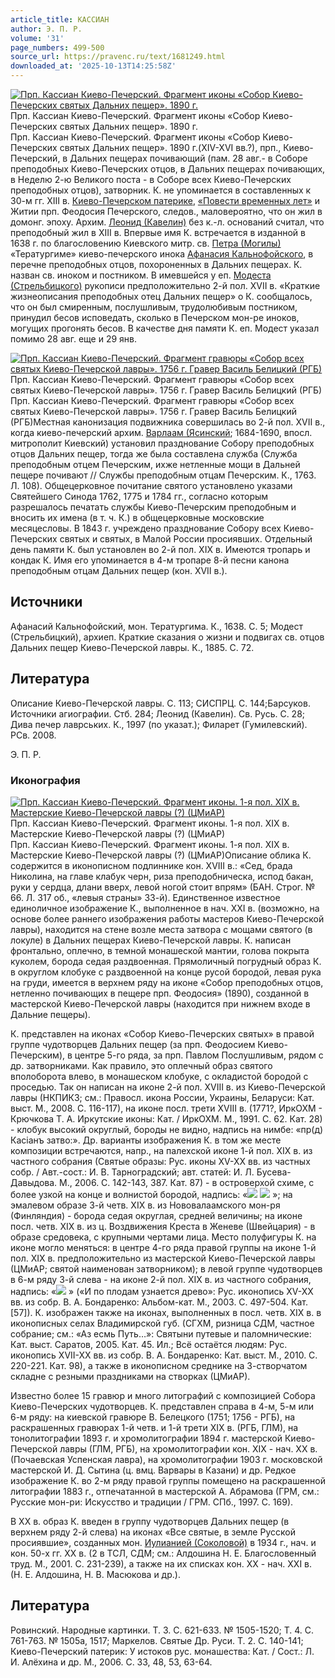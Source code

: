 ```yaml
---
article_title: КАССИАН
author: Э. П. Р.
volume: '31'
page_numbers: 499-500
source_url: https://pravenc.ru/text/1681249.html
downloaded_at: '2025-10-13T14:25:58Z'
---
```


[![Прп. Кассиан Киево-Печерский. Фрагмент иконы «Собор Киево-Печерских святых Дальних пещер». 1890 г.](https://pravenc.ru/data/2014/03/03/1234147951/i200.jpg "Кликните для увеличения картинки")](https://pravenc.ru/data/2014/03/03/1234147951/i400.jpg)Прп. Кассиан Киево-Печерский. Фрагмент иконы «Собор Киево-Печерских святых Дальних пещер». 1890 г.  
Прп. Кассиан Киево-Печерский. Фрагмент иконы «Собор Киево-Печерских святых Дальних пещер». 1890 г.(XIV-XVI вв.?), прп., Киево-Печерский, в Дальних пещерах почивающий (пам. 28 авг.- в Соборе преподобных Киево-Печерских отцов, в Дальних пещерах почивающих, в Неделю 2-ю Великого поста - в Соборе всех Киево-Печерских преподобных отцов), затворник. К. не упоминается в составленных к 30-м гг. XIII в. [Киево-Печерском патерике](<https://pravenc.ru/text/Киево-Печерский патерик.html>), [«Повести временных лет»](<https://pravenc.ru/text/ Повести временных лет .html>) и Житии прп. Феодосия Печерского, следов., маловероятно, что он жил в домонг. эпоху. Архим. [Леонид (Кавелин)](<https://pravenc.ru/text/Леонид (Кавелин).html>) без к.-л. оснований считал, что преподобный жил в XIII в. Впервые имя К. встречается в изданной в 1638 г. по благословению Киевского митр. св. [Петра (Могилы)](https://pravenc.ru/text/Петр.html) «Тератургиме» киево-печерского инока [Афанасия Кальнофойского](<https://pravenc.ru/text/Афанасий Кальнофойский.html>), в перечне преподобных отцов, похороненных в Дальних пещерах. К. назван св. иноком и постником. В имевшейся у еп. [Модеста (Стрельбицкого)](<https://pravenc.ru/text/Модеста (Стрельбицкого).html>) рукописи предположительно 2-й пол. XVII в. «Краткие жизнеописания преподобных отец Дальних пещер» о К. сообщалось, что он был смиренным, послушливым, трудолюбивым постником, принудил бесов исповедать, сколько в Печерском мон-ре иноков, могущих прогонять бесов. В качестве дня памяти К. еп. Модест указал помимо 28 авг. еще и 29 янв.

[![Прп. Кассиан Киево-Печерский. Фрагмент гравюры «Собор всех святых Киево-Печерской лавры». 1756 г. Гравер Василь Белицкий (РГБ)](https://pravenc.ru/data/2014/03/03/1234146604/i200.jpg "Кликните для увеличения картинки")](https://pravenc.ru/data/2014/03/03/1234146604/i400.jpg)Прп. Кассиан Киево-Печерский. Фрагмент гравюры «Собор всех святых Киево-Печерской лавры». 1756 г. Гравер Василь Белицкий (РГБ)  
Прп. Кассиан Киево-Печерский. Фрагмент гравюры «Собор всех святых Киево-Печерской лавры». 1756 г. Гравер Василь Белицкий (РГБ)Местная канонизация подвижника совершилась во 2-й пол. XVII в., когда киево-печерский архим. [Варлаам (Ясинский](<https://pravenc.ru/text/Варлаам (Ясинский.html>); 1684-1690, впосл. митрополит Киевский) установил празднование Собору преподобных отцов Дальних пещер, тогда же была составлена служба (Служба преподобным отцем Печерским, ихже нетленные мощи в Дальней пещере почивают // Службы преподобным отцам Печерским. К., 1763. Л. 108). Общецерковное почитание святого установлено указами Святейшего Синода 1762, 1775 и 1784 гг., согласно которым разрешалось печатать службы Киево-Печерским преподобным и вносить их имена (в т. ч. К.) в общецерковные московские месяцесловы. В 1843 г. учреждено празднование Собору всех Киево-Печерских святых и святых, в Малой России просиявших. Отдельный день памяти К. был установлен во 2-й пол. XIX в. Имеются тропарь и кондак К. Имя его упоминается в 4-м тропаре 8-й песни канона преподобным отцам Дальних пещер (кон. XVII в.).

## Источники

Афанасий Кальнофойский, мон. Тератургима. К., 1638. С. 5; Модест (Стрельбицкий), архиеп. Краткие сказания о жизни и подвигах св. отцов Дальних пещер Киево-Печерской лавры. К., 1885. С. 72.

## Литература

Описание Киево-Печерской лавры. С. 113; СИСПРЦ. С. 144;Барсуков. Источники агиографии. Стб. 284; Леонид (Кавелин). Св. Русь. С. 28; Дива печер лаврських. К., 1997 (по указат.); Филарет (Гумилевский). РСв. 2008.

Э. П. Р. 

### Иконография

[![Прп. Кассиан Киево-Печерский. Фрагмент иконы. 1-я пол. XIX в. Мастерские Киево-Печерской лавры (?) (ЦМиАР)](https://pravenc.ru/data/2014/03/03/1234147996/i200.jpg "Кликните для увеличения картинки")](https://pravenc.ru/data/2014/03/03/1234147996/i400.jpg)Прп. Кассиан Киево-Печерский. Фрагмент иконы. 1-я пол. XIX в. Мастерские Киево-Печерской лавры (?) (ЦМиАР)  
Прп. Кассиан Киево-Печерский. Фрагмент иконы. 1-я пол. XIX в. Мастерские Киево-Печерской лавры (?) (ЦМиАР)Описание облика К. содержится в иконописном подлиннике кон. XVIII в.: «Сед, брада Николина, на главе клабук черн, риза преподобническа, испод бакан, руки у сердца, длани вверх, левой ногой стоит впрям» (БАН. Строг. № 66. Л. 317 об., «левыя страны» 33-й). Единственное известное единоличное изображение К., выполненное в нач. XXI в. (возможно, на основе более раннего изображения работы мастеров Киево-Печерской лавры), находится на стене возле места затвора с мощами святого (в локуле) в Дальних пещерах Киево-Печерской лавры. К. написан фронтально, оплечно, в темной монашеской мантии, голова покрыта куколем, борода седая раздвоенная. Прямоличный погрудный образ К. в округлом клобуке с раздвоенной на конце русой бородой, левая рука на груди, имеется в верхнем ряду на иконе «Собор преподобных отцов, нетленно почивающих в пещере прп. Феодосия» (1890), созданной в мастерской Киево-Печерской лавры (находится при нижнем входе в Дальние пещеры).

К. представлен на иконах «Собор Киево-Печерских святых» в правой группе чудотворцев Дальних пещер (за прп. Феодосием Киево-Печерским), в центре 5-го ряда, за прп. Павлом Послушливым, рядом с др. затворниками. Как правило, это оплечный образ святого вполоборота влево, в монашеском клобуке, с окладистой бородой с проседью. Так он написан на иконе 2-й пол. XVIII в. из Киево-Печерской лавры (НКПИКЗ; см.: Правосл. икона России, Украины, Беларуси: Кат. выст. М., 2008. С. 116-117), на иконе посл. трети XVIII в. (1771?, ИркОХМ - Крючкова Т. А. Иркутские иконы: Кат. / ИркОХМ. М., 1991. С. 62. Кат. 28) - клобук высокий округлый, бороды не видно, надпись на нимбе: «пр(д) Касiанъ затво:». Др. варианты изображения К. в том же месте композиции встречаются, напр., на палехской иконе 1-й пол. XIX в. из частного собрания (Святые образы: Рус. иконы XV-XX вв. из частных собр. / Авт.-сост.: И. В. Тарноградский; авт. статей: И. Л. Бусева-Давыдова. М., 2006. С. 142-143, 387. Кат. 87) - в островерхой схиме, с более узкой на конце и волнистой бородой, надпись: «![](<https://pravenc.ru/char/26526/xefxf0xe5 /image.png>) ![](<https://pravenc.ru/char/26526/ xeaxe0xf1xe8xffxedxedxfa/image.png>) »; на эмалевом образе 3-й четв. XIX в. из Нововалаамского мон-ря (Финляндия) - борода седая округлая, средней величины; на иконе посл. четв. XIX в. из ц. Воздвижения Креста в Женеве (Швейцария) - в образе средовека, с крупными чертами лица. Место полуфигуры К. на иконе могло меняться: в центре 4-го ряда правой группы на иконе 1-й пол. XIX в. предположительно из мастерской Киево-Печерской лавры (ЦМиАР; святой наименован затворником); в левой группе чудотворцев в 6-м ряду 3-й слева - на иконе 2-й пол. XIX в. из частного собрания, надпись: «![](https://pravenc.ru/char/26526/xeaxe0xf1exffxedxfa/image.png) » («И по плодам узнается древо»: Рус. иконопись XV-XX вв. из собр. В. А. Бондаренко: Альбом-кат. М., 2003. С. 497-504. Кат. [57]). К. изображен также на иконах, выполненных в посл. четв. XIX в. в иконописных селах Владимирской губ. (СГХМ, ризница СДМ, частное собрание; см.: «Аз есмь Путь…»: Святыни путевые и паломнические: Кат. выст. Саратов, 2005. Кат. 45. Ил.; Всё остаётся людям: Рус. иконопись XVII-XX вв. из собр. В. А. Бондаренко: Кат. выст. М., 2010. С. 220-221. Кат. 98), а также в иконописном среднике на 3-створчатом складне с резными праздниками на створках (ЦМиАР).

Известно более 15 гравюр и много литографий с композицией Собора Киево-Печерских чудотворцев. К. представлен справа в 4-м, 5-м или 6-м ряду: на киевской гравюре В. Белецкого (1751; 1756 - РГБ), на раскрашенных гравюрах 1-й четв. и 1-й трети XIX в. (РГБ, ГЛМ), на тонолитографии 1893 г. и хромолитографии 1894 г. мастерской Киево-Печерской лавры (ГЛМ, РГБ), на хромолитографии кон. XIX - нач. XX в. (Почаевская Успенская лавра), на хромолитографии 1903 г. московской мастерской И. Д. Сытина (ц. вмц. Варвары в Казани) и др. Редкое изображение К. во 2-м ряду правой группы помещено на раскрашенной литографии 1883 г., отпечатанной в мастерской А. Абрамова (ГРМ, см.: Русские мон-ри: Искусство и традиции / ГРМ. СПб., 1997. С. 169).

В XX в. образ К. введен в группу чудотворцев Дальних пещер (в верхнем ряду 2-й слева) на иконах «Все святые, в земле Русской просиявшие», созданных мон. [Иулианией (Соколовой)](<https://pravenc.ru/text/Иулиания (Соколова.html>) в 1934 г., нач. и кон. 50-х гг. XX в. (2 в ТСЛ, СДМ; см.: Алдошина Н. Е. Благословенный труд. М., 2001. С. 231-239), а также на их списках кон. XX - нач. XXI в. (Н. Е. Алдошина, Н. В. Масюкова и др.).

## Литература

Ровинский. Народные картинки. Т. 3. С. 621-633. № 1505-1520; Т. 4. С. 761-763. № 1505а, 1517; Маркелов. Святые Др. Руси. Т. 2. С. 140-141; Киево-Печерский патерик: У истоков рус. монашества: Кат. / Сост.: Л. И. Алёхина и др. М., 2006. С. 33, 48, 53, 63-64.
